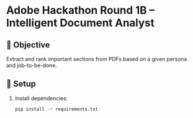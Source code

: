 # Adobe Hackathon Round 1B – Intelligent Document Analyst

## 🧠 Objective

Extract and rank important sections from PDFs based on a given persona and job-to-be-done.

## 🚀 Setup

1. Install dependencies:
   ```bash
   pip install -r requirements.txt
   ```
